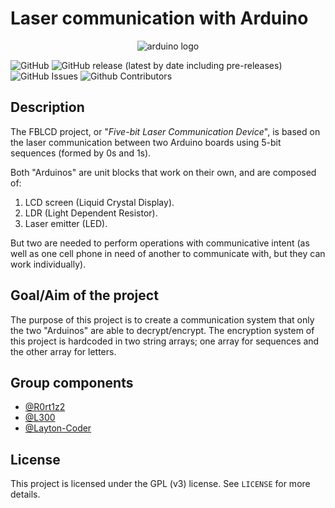 # Laser communication with Arduino
<p align="center">
  <img src="https://servicios.sawers.com.bo/wp-content/uploads/2017/08/arduino-logo-01.png" alt="arduino logo"/>
</p>

![GitHub](https://img.shields.io/github/license/FBLCD/laser_comm_arduino)
![GitHub release (latest by date including pre-releases)](https://img.shields.io/github/v/release/FBLCD/laser_comm_arduino?include_prereleases)
![GitHub Issues](https://img.shields.io/bitbucket/issues-raw/FBLCD/laser_comm_arduino?color=red)
![Github Contributors](https://img.shields.io/github/contributors/FBLCD/laser_comm_arduino)

## Description
The FBLCD project, or "_Five-bit Laser Communication Device_", is based on the laser communication between two Arduino boards using 5-bit sequences (formed by 0s and 1s).

Both "Arduinos" are unit blocks that work on their own, and are composed of:
1. LCD screen (Liquid Crystal Display).
2. LDR (Light Dependent Resistor).
1. Laser emitter (LED).

But two are needed to perform operations with communicative intent (as well as one cell phone in need of another to communicate with, but they can work individually).

## Goal/Aim of the project

The purpose of this project is to create a communication system that only the two "Arduinos" are able to decrypt/encrypt. The encryption system of this project is hardcoded in two string arrays; one array for sequences and the other array for letters.

## Group components

* [@R0rt1z2](https://github.com/R0rt1z2)
* [@L300](https://github.com/L303)
* [@Layton-Coder](https://github.com/Layton-Coder)

## License
This project is licensed under the GPL (v3) license. See `LICENSE` for more details.
